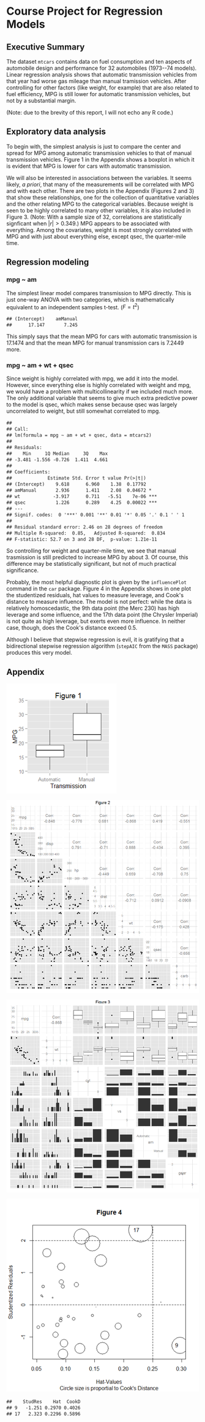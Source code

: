 # Course Project for Regression Models

## Executive Summary

The dataset `mtcars` contains data on fuel consumption and ten aspects of automobile design and performance for 32 automobiles (1973--74 models). Linear regression analysis shows that automatic transmission vehicles from that year had worse gas mileage than manual tramission vehicles. After controlling for other factors (like weight, for example) that are also related to fuel efficiency, MPG is still lower for automatic transmission vehicles, but not by a substantial margin.

(Note: due to the brevity of this report, I will not echo any R code.)



## Exploratory data analysis

To begin with, the simplest analysis is just to compare the center and spread for MPG among automatic transmission vehicles to that of manual transmission vehicles. Figure 1 in the Appendix shows a boxplot in which it is evident that MPG is lower for cars with automatic transmission.

We will also be interested in associations between the variables. It seems likely, _a priori_, that many of the measurements will be correlated with MPG and with each other. There are two plots in the Appendix (Figures 2 and 3) that show these relationships, one for the collection of quantitative variables and the other relating MPG to the categorical variables. Because weight is seen to be highly correlated to many other variables, it is also included in Figure 3. (Note: With a sample size of 32, correlations are statistically signficant when $|r| > 0.349$.) MPG appears to be associated with everything. Among the covariates, weight is most strongly correlated with MPG and with just about everything else, except qsec, the quarter-mile time.

## Regression modeling

### mpg ~ am

The simplest linear model compares transmission to MPG directly. This is just one-way ANOVA with two categories, which is mathematically equivalent to an independent samples t-test. ($F = t^2$)


```
## (Intercept)    amManual 
##      17.147       7.245
```

This simply says that the mean MPG for cars with automatic transmission is 17.1474 and that the mean MPG for manual transmission cars is 7.2449 more.

### mpg ~ am + wt + qsec

Since weight is highly correlated with mpg, we add it into the model. However, since everything else is highly correlated with weight and mpg, we would have a problem with multicollinearity if we included much more. The only additional variable that seems to give much extra predictive power to the model is qsec, which makes sense because qsec was largely uncorrelated to weight, but still somewhat correlated to mpg.


```
## 
## Call:
## lm(formula = mpg ~ am + wt + qsec, data = mtcars2)
## 
## Residuals:
##    Min     1Q Median     3Q    Max 
## -3.481 -1.556 -0.726  1.411  4.661 
## 
## Coefficients:
##             Estimate Std. Error t value Pr(>|t|)    
## (Intercept)    9.618      6.960    1.38  0.17792    
## amManual       2.936      1.411    2.08  0.04672 *  
## wt            -3.917      0.711   -5.51    7e-06 ***
## qsec           1.226      0.289    4.25  0.00022 ***
## ---
## Signif. codes:  0 '***' 0.001 '**' 0.01 '*' 0.05 '.' 0.1 ' ' 1
## 
## Residual standard error: 2.46 on 28 degrees of freedom
## Multiple R-squared:  0.85,	Adjusted R-squared:  0.834 
## F-statistic: 52.7 on 3 and 28 DF,  p-value: 1.21e-11
```

So controlling for weight and quarter-mile time, we see that manual trasmission is still predicted to increase MPG by about 3. Of course, this difference may be statistically significant, but not of much practical significance.

Probably, the most helpful diagnostic plot is given by the `influencePlot` command in the `car` package. Figure 4 in the Appendix shows in one plot the studentized residuals, hat values to measure leverage, and Cook's distance to measure influence. The model is not perfect: while the data is relatively homoscedastic, the 9th data point (the Merc 230) has high leverage and some influence, and the 17th data point (the Chrysler Imperial) is not quite as high leverage, but exerts even more influence. In neither case, though, does the Cook's distance exceed 0.5.

Although I believe that stepwise regression is evil, it is gratifying that a bidirectional stepwise regression algorithm (`stepAIC` from the `MASS` package) produces this very model.

## Appendix

![plot of chunk unnamed-chunk-4](./regmods-006_project_files/figure-html/unnamed-chunk-4.png) 

![plot of chunk unnamed-chunk-5](./regmods-006_project_files/figure-html/unnamed-chunk-5.png) 

![plot of chunk unnamed-chunk-6](./regmods-006_project_files/figure-html/unnamed-chunk-6.png) 

![plot of chunk unnamed-chunk-7](./regmods-006_project_files/figure-html/unnamed-chunk-7.png) 

```
##    StudRes    Hat  CookD
## 9   -1.251 0.2970 0.4026
## 17   2.323 0.2296 0.5896
```
